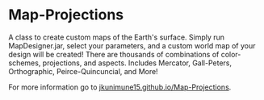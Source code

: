 # Map-Projections
A class to create custom maps of the Earth's surface.
Simply run MapDesigner.jar, select your parameters, and a custom world map of your design will be created! There are thousands of combinations of color-schemes, projections, and aspects.
Includes Mercator, Gall-Peters, Orthographic, Peirce-Quincuncial, and More!

For more information go to [jkunimune15.github.io/Map-Projections](jkunimune15.github.io/Map-Projections).
